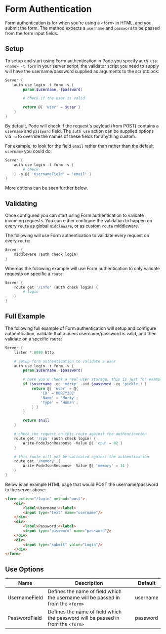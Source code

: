 # Form Authentication

Form authentication is for when you're using a `<form>` in HTML, and you submit the form. The method expects a `username` and `password` to be passed from the form input fields.

## Setup

To setup and start using Form authentication in Pode you specify `auth use <name> -t form` in your server script, the validator script you need to supply will have the username/password supplied as arguments to the scriptblock:

```powershell
Server {
    auth use login -t form -v {
        param($username, $password)

        # check if the user is valid

        return @{ 'user' = $user }
    }
}
```

By default, Pode will check if the request's payload (from POST) contains a `username` and `password` field. The `auth use` action can be supplied options via `-o` to override the names of these fields for anything custom.

For example, to look for the field `email` rather than rather than the default `username` you could do:

```powershell
Server {
    auth use login -t form -v {
        # check
    } -o @{ 'UsernameField' = 'email' }
}
```

More options can be seen further below.

## Validating

Once configured you can start using Form authentication to validate incoming requests. You can either configure the validation to happen on every `route` as global `middleware`, or as custom `route` middleware.

The following will use Form authentication to validate every request on every `route`:

```powershell
Server {
    middleware (auth check login)
}
```

Whereas the following example will use Form authentication to only validate requests on specific a `route`:

```powershell
Server {
    route get '/info' (auth check login) {
        # logic
    }
}
```

## Full Example

The following full example of Form authentication will setup and configure authentication, validate that a users username/password is valid, and then validate on a specific `route`:

```powershell
Server {
    listen *:8080 http

    # setup form authentication to validate a user
    auth use login -t form -v {
        param($username, $password)

        # here you'd check a real user storage, this is just for example
        if ($username -eq 'morty' -and $password -eq 'pickle') {
            return @{ 'user' = @{
                'ID' ='M0R7Y302'
                'Name' = 'Morty';
                'Type' = 'Human';
            } }
        }

        return $null
    }

    # check the request on this route against the authentication
    route get '/cpu' (auth check login) {
        Write-PodeJsonResponse -Value @{ 'cpu' = 82 }
    }

    # this route will not be validated against the authentication
    route get '/memory' {
        Write-PodeJsonResponse -Value @{ 'memory' = 14 }
    }
}
```

Below is an example HTML page that would POST the username/password to the server above:

```html
<form action="/login" method="post">
    <div>
        <label>Username:</label>
        <input type="text" name="username"/>
    </div>
    <div>
        <label>Password:</label>
        <input type="password" name="password"/>
    </div>
    <div>
        <input type="submit" value="Login"/>
    </div>
</form>
```

## Use Options

| Name | Description | Default |
| ---- | ----------- | ------- |
| UsernameField | Defines the name of field which the username will be passed in from the `<form>` | username |
| PasswordField | Defines the name of field which the password will be passed in from the `<form>` | password |